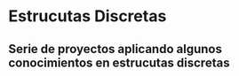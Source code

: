 # Estrucutas Discretas
## Serie de proyectos aplicando algunos conocimientos en estrucutas discretas

